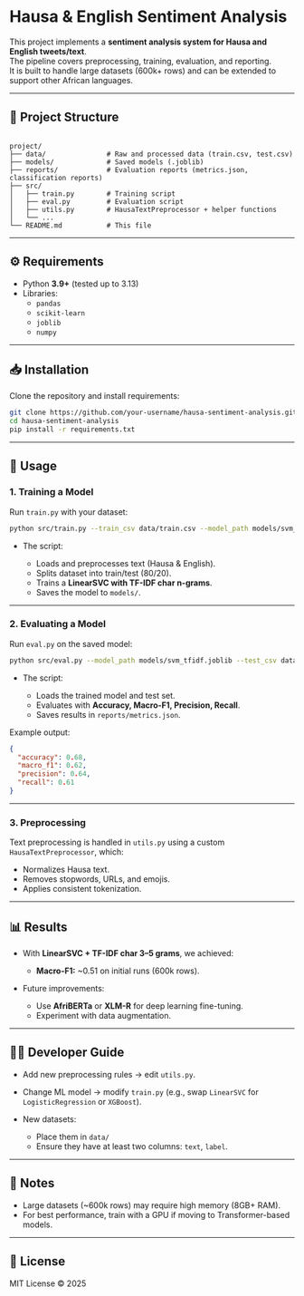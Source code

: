 # Hausa & English Sentiment Analysis

This project implements a **sentiment analysis system for Hausa and English tweets/text**.  
The pipeline covers preprocessing, training, evaluation, and reporting.  
It is built to handle large datasets (600k+ rows) and can be extended to support other African languages.

---

## 📌 Project Structure

```

project/
├── data/               # Raw and processed data (train.csv, test.csv)
├── models/             # Saved models (.joblib)
├── reports/            # Evaluation reports (metrics.json, classification reports)
├── src/
│   ├── train.py        # Training script
│   ├── eval.py         # Evaluation script
│   ├── utils.py        # HausaTextPreprocessor + helper functions
│   └── ...
└── README.md           # This file

````

---

## ⚙️ Requirements

- Python **3.9+** (tested up to 3.13)
- Libraries:
  - `pandas`
  - `scikit-learn`
  - `joblib`
  - `numpy`

---

## 📥 Installation

Clone the repository and install requirements:

```bash
git clone https://github.com/your-username/hausa-sentiment-analysis.git
cd hausa-sentiment-analysis
pip install -r requirements.txt
````

---

## 🚀 Usage

### 1. Training a Model

Run `train.py` with your dataset:

```bash
python src/train.py --train_csv data/train.csv --model_path models/svm_tfidf.joblib
```

* The script:

  * Loads and preprocesses text (Hausa & English).
  * Splits dataset into train/test (80/20).
  * Trains a **LinearSVC with TF-IDF char n-grams**.
  * Saves the model to `models/`.

---

### 2. Evaluating a Model

Run `eval.py` on the saved model:

```bash
python src/eval.py --model_path models/svm_tfidf.joblib --test_csv data/test.csv
```

* The script:

  * Loads the trained model and test set.
  * Evaluates with **Accuracy, Macro-F1, Precision, Recall**.
  * Saves results in `reports/metrics.json`.

Example output:

```json
{
  "accuracy": 0.68,
  "macro_f1": 0.62,
  "precision": 0.64,
  "recall": 0.61
}
```

---

### 3. Preprocessing

Text preprocessing is handled in `utils.py` using a custom `HausaTextPreprocessor`, which:

* Normalizes Hausa text.
* Removes stopwords, URLs, and emojis.
* Applies consistent tokenization.

---

## 📊 Results

* With **LinearSVC + TF-IDF char 3–5 grams**, we achieved:

  * **Macro-F1:** \~0.51 on initial runs (600k rows).
* Future improvements:

  * Use **AfriBERTa** or **XLM-R** for deep learning fine-tuning.
  * Experiment with data augmentation.

---

## 👩‍💻 Developer Guide

* Add new preprocessing rules → edit `utils.py`.
* Change ML model → modify `train.py` (e.g., swap `LinearSVC` for `LogisticRegression` or `XGBoost`).
* New datasets:

  * Place them in `data/`
  * Ensure they have at least two columns: `text`, `label`.

---

## 📌 Notes

* Large datasets (\~600k rows) may require high memory (8GB+ RAM).
* For best performance, train with a GPU if moving to Transformer-based models.

---

## 📄 License

MIT License © 2025



